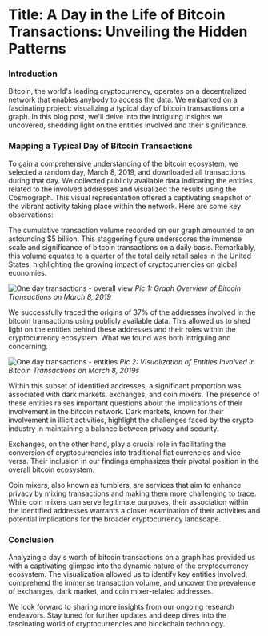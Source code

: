 # Title: A Day in the Life of Bitcoin Transactions: Unveiling the Hidden Patterns

### Introduction

Bitcoin, the world's leading cryptocurrency, operates on a decentralized network that enables anybody to access the data. We embarked on a fascinating project: visualizing a typical day of bitcoin transactions on a graph. In this blog post, we'll delve into the intriguing insights we uncovered, shedding light on the entities involved and their significance.

### Mapping a Typical Day of Bitcoin Transactions

To gain a comprehensive understanding of the bitcoin ecosystem, we selected a random day, March 8, 2019, and downloaded all transactions during that day. We collected publicly available data indicating the entities related to the involved addresses and visualized the results using the Cosmograph. This visual representation offered a captivating snapshot of the vibrant activity taking place within the network. Here are some key observations:

The cumulative transaction volume recorded on our graph amounted to an astounding $5 billion. This staggering figure underscores the immense scale and significance of bitcoin transactions on a daily basis. Remarkably, this volume equates to a quarter of the total daily retail sales in the United States, highlighting the growing impact of cryptocurrencies on global economies.

![One day transactions - overall view](https://github.com/kpaveliev/cosmograph_docusaurus/assets/6072307/6ff0ff68-1149-49a9-944d-1b4ce63f4f6c)
*Pic 1: Graph Overview of Bitcoin Transactions on March 8, 2019*

We successfully traced the origins of 37% of the addresses involved in the bitcoin transactions using publicly available data. This allowed us to shed light on the entities behind these addresses and their roles within the cryptocurrency ecosystem. What we found was both intriguing and concerning.

![One day transactions - entities](https://github.com/kpaveliev/cosmograph_docusaurus/assets/6072307/226a4591-7edd-497a-b91a-bce1334d6383)
*Pic 2: Visualization of Entities Involved in Bitcoin Transactions on March 8, 2019s*

Within this subset of identified addresses, a significant proportion was associated with dark markets, exchanges, and coin mixers. The presence of these entities raises important questions about the implications of their involvement in the bitcoin network. Dark markets, known for their involvement in illicit activities, highlight the challenges faced by the crypto industry in maintaining a balance between privacy and security.

Exchanges, on the other hand, play a crucial role in facilitating the conversion of cryptocurrencies into traditional fiat currencies and vice versa. Their inclusion in our findings emphasizes their pivotal position in the overall bitcoin ecosystem.

Coin mixers, also known as tumblers, are services that aim to enhance privacy by mixing transactions and making them more challenging to trace. While coin mixers can serve legitimate purposes, their association within the identified addresses warrants a closer examination of their activities and potential implications for the broader cryptocurrency landscape.

### Conclusion

Analyzing a day's worth of bitcoin transactions on a graph has provided us with a captivating glimpse into the dynamic nature of the cryptocurrency ecosystem. The visualization allowed us to identify key entities involved, comprehend the immense transaction volume, and uncover the prevalence of exchanges, dark market, and coin mixer-related addresses.

We look forward to sharing more insights from our ongoing research endeavors. Stay tuned for further updates and deep dives into the fascinating world of cryptocurrencies and blockchain technology.
